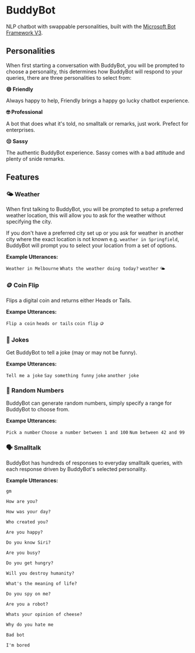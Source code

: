 # BuddyBot

NLP chatbot with swappable personalities, built with the [Microsoft Bot Framework V3](https://github.com/microsoft/BotBuilder-V3).

## Personalities

When first starting a conversation with BuddyBot, you will be prompted to choose a personality, this determines how BuddyBot will respond to your queries, there are three personalities to select from:

**😄 Friendly**

Always happy to help, Friendly brings a happy go lucky chatbot experience. 


**🤓 Professional**

A bot that does what it's told, no smalltalk or remarks, just work. Prefect for enterprises. 


**😒 Sassy**

The authentic BuddyBot experience. Sassy comes with a bad attitude and plenty of snide remarks.

## Features

### 🌤 Weather

When first talking to BuddyBot, you will be prompted to setup a preferred weather location, this will allow you to ask for the weather without specifying the city. 

If you don't have a preferred city set up or you ask for weather in another city where the exact location is not known e.g. `weather in Springfield`, BuddyBot will prompt you to select your location from a set of options.

**Example Utterances:**

`Weather in Melbourne`
`Whats the weather doing today?`
`weather`
`🌤`

### 🪙 Coin Flip

Flips a digital coin and returns either Heads or Tails. 

**Exampe Utterances:**

`Flip a coin`
`heads or tails`
`coin flip`
`🪙`

### 🤣 Jokes

Get BuddyBot to tell a joke (may or may not be funny).

**Exampe Utterances:**

`Tell me a joke`
`Say something funny`
`joke`
`another joke`

### 🎲 Random Numbers

BuddyBot can generate random numbers, simply specify a range for BuddyBot to choose from. 

**Exampe Utterances:**

`Pick a number`
`Choose a number between 1 and 100`
`Num between 42 and 99`

### 🗣 Smalltalk

BuddyBot has hundreds of responses to everyday smalltalk queries, with each response driven by BuddyBot's selected personality. 

**Example Utterances:**

`gm`

`How are you?`

`How was your day?`

`Who created you?`

`Are you happy?`

`Do you know Siri?`

`Are you busy?`

`Do you get hungry?`

`Will you destroy humanity?`

`What's the meaning of life?`

`Do you spy on me?`

`Are you a robot?`

`Whats your opinion of cheese?`

`Why do you hate me`

`Bad bot`

`I'm bored`




